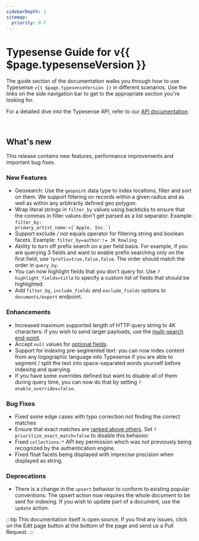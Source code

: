 ```yaml
---
sidebarDepth: 1
sitemap:
  priority: 0.7
---
```


# Typesense Guide for v{{ $page.typesenseVersion }}

The guide section of the documentation walks you through how to use Typesense `v{{ $page.typesenseVersion }}` in different scenarios. Use the links on the side navigation bar to get to the appropriate section you're looking for.

For a detailed dive into the Typesense API, refer to our [API documentation](../api/README.md).

<br/>

## What's new

This release contains new features, performance improvements and important bug fixes.

### New Features

- Geosearch: Use the `geopoint` data type to index locations, filter and sort on them. We support filtering on 
  records within a given radius and as well as within any arbitrarily defined geo polygon.
- Wrap literal strings in `filter_by` values using backticks to ensure that the commas in filter values 
  don't get parsed as a list separator. Example: <code>filter_by: primary_artist_name:=[\`Apple, Inc.\`]</code>
- Support exclude / not equals operator for filtering string and boolean facets. Example: `filter_by=author:!= JK Rowling`
- Ability to turn off prefix search on a per field basis. For example, if you are querying 3 fields and want to enable 
  prefix searching only on the first field, use `?prefix=true,false,false`. The order should match the order in `query_by`.
- You can now highlight fields that you don't query for. Use `?highlight_fields=title` to specify a custom list of 
  fields that should be highlighted.
- Add `filter_by`, `include_fields` and `exclude_fields` options to `documents/export` endpoint. 

### Enhancements

- Increased maximum supported length of HTTP query string to 4K characters: if you wish to send larger payloads, use
  the [multi-search end-point](../api/documents.md#federated-multi-search).
- Accept `null` values for [optional fields](https://github.com/typesense/typesense/issues/266).
- Support for indexing pre-segmented text: you can now index content from any logographic language into Typesense 
  if you are able to segment / split the text into space-separated words yourself before indexing and querying.
- If you have some overrides defined but want to disable all of them during query time, you can now do that 
  by setting `?enable_overrides=false`.

### Bug Fixes

- Fixed some edge cases with typo correction not finding the correct matches
- Ensure that exact matches are [ranked above others](https://github.com/typesense/typesense/issues/191). 
  Set `?prioritize_exact_match=false` to disable this behavior.
- Fixed `collections:*` API key permission which was not previously being recognized by the authentication engine.
- Fixed float facets being displayed with imprecise precision when displayed as string.

### Deprecations

- There is a change in the `upsert` behavior to conform to existing popular conventions: The upsert action 
  now requires the whole document to be sent for indexing. If you wish to update part of a document, use the `update` action.


:::tip
This documentation itself is open source. If you find any issues, click on the Edit page button at the bottom of the page and send us a Pull Request.
:::

<RedirectOldLinks />
